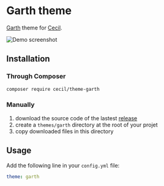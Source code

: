 # Garth theme

[Garth](https://github.com/daviddarnes/garth) theme for [Cecil](https://cecil.app).

![Demo screenshot](https://raw.githubusercontent.com/daviddarnes/garth/master/screenshot.png)

## Installation

### Through Composer

```bash
composer require cecil/theme-garth
```

### Manually

1. download the source code of the lastest [release](https://github.com/Cecilapp/garth-hyde/releases)
2. create a `themes/garth` directory at the root of your projet
3. copy downloaded files in this directory

## Usage

Add the following line in your `config.yml` file:

```yaml
theme: garth
```

